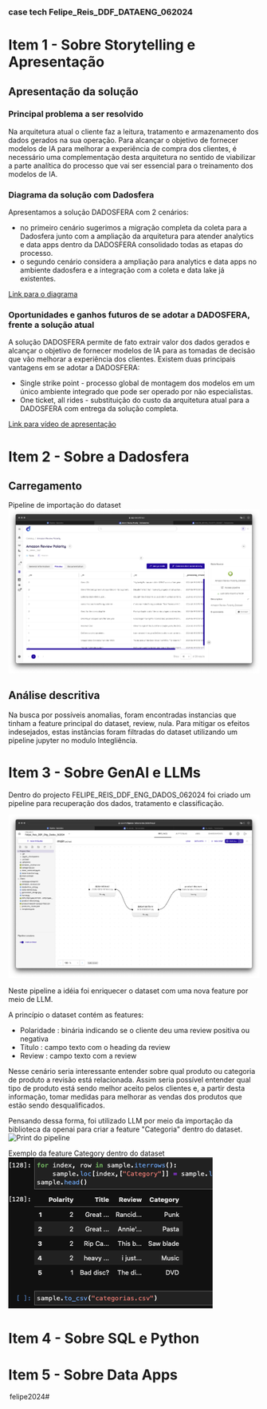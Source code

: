 

### case tech Felipe_Reis_DDF_DATAENG_062024

# Item 1 - Sobre Storytelling e Apresentação

## Apresentação da solução

### Principal problema a ser resolvido

Na arquitetura atual o cliente faz a leitura, tratamento e armazenamento dos dados gerados na sua operação.
Para alcançar o objetivo de fornecer modelos de IA para melhorar a experiência de compra dos clientes, é necessário uma complementação desta arquitetura no sentido de
viabilizar a parte analítica do processo que vai ser essencial para o treinamento dos modelos de IA.

### Diagrama da solução com Dadosfera

Apresentamos a solução DADOSFERA com 2 cenários: 
- no primeiro cenário sugerimos a migração completa da coleta para a Dadosfera junto com a ampliação da arquitetura para atender analytics
e data apps dentro da DADOSFERA consolidado todas as etapas do processo.
- o segundo cenário considera a ampliação para analytics e data apps no ambiente dadosfera e a integração com a coleta e data lake já existentes.

[Link para o diagrama](https://app.eraser.io/workspace/jv24ayPmOmPFkkuhCnfD?origin=share)


### Oportunidades e ganhos futuros de se adotar a DADOSFERA, frente a solução atual

A solução DADOSFERA permite de fato extrair valor dos dados gerados e alcançar o objetivo de fornecer modelos de IA para as tomadas de decisão que vão melhorar a experiência dos clientes.
Existem duas principais vantagens em se adotar a DADOSFERA:

 - Single strike point - processo global de montagem dos modelos em um único ambiente integrado que pode ser operado por não especialistas.
 - One ticket, all rides - substituição do custo da arquitetura atual para a DADOSFERA com entrega da solução completa.


[Link para vídeo de apresentação](https://youtu.be/6gPQH5IskJA)


# Item 2 - Sobre a Dadosfera

## Carregamento

Pipeline de importação do dataset
![Print do pipeline](./assets//imagens/amazon_review_polarity.png)


## Análise descritiva

Na busca por possíveis anomalias, foram encontradas instancias que tinham a feature principal do dataset, review, nula. Para mitigar os efeitos indesejados, estas instâncias foram filtradas do dataset utilizando um pipeline jupyter no modulo Integliência.



# Item 3 - Sobre GenAI e LLMs

Dentro do projecto FELIPE_REIS_DDF_ENG_DADOS_062024 foi criado um pipeline para recuperação dos dados, tratamento e classificação.

![Print do pipeline modulo inteligencia](./assets//imagens/projeto_modulo_inteligencia.png)

Neste pipeline a idéia foi enriquecer o dataset com uma nova feature por meio de LLM.

A princípio o dataset contém as features:
 - Polaridade : binária indicando se o cliente deu uma review positiva ou negativa
 - Título : campo texto com o heading da review
 - Review : campo texto com a review

Nesse cenário seria interessante entender sobre qual produto ou categoria de produto a revisão está relacionada. Assim seria possível entender qual tipo de produto está sendo melhor aceito pelos clientes e, a partir desta informação, tomar medidas para melhorar as vendas dos produtos que estão sendo desqualificados.

Pensando dessa forma, foi utilizado LLM por meio da importação da biblioteca da openai para criar a feature "Categoria" dentro do dataset. 
![Print do pipeline](./assets//imagens/definicao_funcao_productname.pngcateg)

Exemplo da feature Category dentro do dataset
![Print da nova feature](./assets//imagens/category.png)



# Item 4 - Sobre SQL e Python

# Item 5 - Sobre Data Apps







 felipe2024#